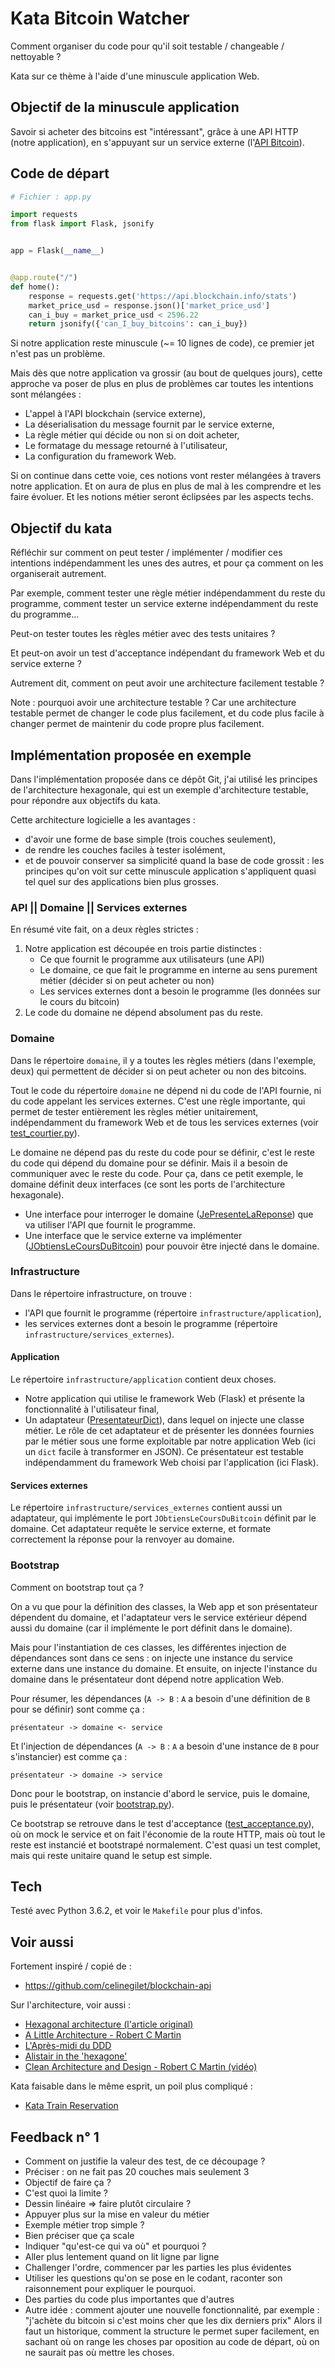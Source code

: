 # Kata Bitcoin Watcher

Comment organiser du code pour qu'il soit testable / changeable / nettoyable ?

Kata sur ce thème à l'aide d'une minuscule application Web.


## Objectif de la minuscule application

Savoir si acheter des bitcoins est "intéressant", grâce à une API HTTP (notre application), en s'appuyant sur un service externe (l'[API Bitcoin](https://api.blockchain.info/stats)).


## Code de départ

```python
# Fichier : app.py

import requests
from flask import Flask, jsonify


app = Flask(__name__)


@app.route("/")
def home():
    response = requests.get('https://api.blockchain.info/stats')
    market_price_usd = response.json()['market_price_usd']
    can_i_buy = market_price_usd < 2596.22
    return jsonify({'can_I_buy_bitcoins': can_i_buy})
```

Si notre application reste minuscule (~= 10 lignes de code), ce premier jet n'est pas un problème.

Mais dès que notre application va grossir (au bout de quelques jours), cette approche va poser de plus en plus de problèmes car toutes les intentions sont mélangées :

- L'appel à l'API blockchain (service externe),
- La déserialisation du message fournit par le service externe,
- La règle métier qui décide ou non si on doit acheter,
- Le formatage du message retourné à l'utilisateur,
- La configuration du framework Web.

Si on continue dans cette voie, ces notions vont rester mélangées à travers notre application. Et on aura de plus en plus de mal à les comprendre et les faire évoluer. Et les notions métier seront éclipsées par les aspects techs.


## Objectif du kata

Réfléchir sur comment on peut tester / implémenter / modifier ces intentions indépendamment les unes des autres, et pour ça comment on les organiserait autrement.

Par exemple, comment tester une règle métier indépendamment du reste du programme, comment tester un service externe indépendamment du reste du programme...

Peut-on tester toutes les règles métier avec des tests unitaires ?

Et peut-on avoir un test d'acceptance indépendant du framework Web et du service externe ?

Autrement dit, comment on peut avoir une architecture facilement testable ?

Note : pourquoi avoir une architecture testable ? Car une architecture testable permet de changer le code plus facilement, et du code plus facile à changer permet de maintenir du code propre plus facilement.


## Implémentation proposée en exemple

Dans l'implémentation proposée dans ce dépôt Git, j'ai utilisé les principes de l'architecture hexagonale, qui est un exemple d'architecture testable, pour répondre aux objectifs du kata.

Cette architecture logicielle a les avantages :
- d'avoir une forme de base simple (trois couches seulement),
- de rendre les couches faciles à tester isolément,
- et de pouvoir conserver sa simplicité quand la base de code grossit : les principes qu'on voit sur cette minuscule application s'appliquent quasi tel quel sur des applications bien plus grosses.


### API || Domaine || Services externes

En résumé vite fait, on a deux règles strictes :
1. Notre application est découpée en trois partie distinctes :
    - Ce que fournit le programme aux utilisateurs (une API)
    - Le domaine, ce que fait le programme en interne au sens purement métier (décider si on peut acheter ou non)
    - Les services externes dont a besoin le programme (les données sur le cours du bitcoin)
2. Le code du domaine ne dépend absolument pas du reste.

### Domaine

Dans le répertoire `domaine`, il y a toutes les règles métiers (dans l'exemple, deux) qui permettent de décider si on peut acheter ou non des bitcoins.

Tout le code du répertoire `domaine` ne dépend ni du code de l'API fournie, ni du code appelant les services externes. C'est une règle importante, qui permet de tester entièrement les règles métier unitairement, indépendamment du framework Web et de tous les services externes (voir [test_courtier.py](test/test_courtier.py)).

Le domaine ne dépend pas du reste du code pour se définir, c'est le reste du code qui dépend du domaine pour se définir. Mais il a besoin de communiquer avec le reste du code. Pour ça, dans ce petit exemple, le domaine définit deux interfaces (ce sont les ports de l'architecture hexagonale).
- Une interface pour interroger le domaine ([JePresenteLaReponse](domaine/je_presente_la_reponse.py)) que va utiliser l'API que fournit le programme.
- Une interface que le service externe va implémenter ([JObtiensLeCoursDuBitcoin](domaine/j_obtiens_le_cours_du_bitcoin.py)) pour pouvoir être injecté dans le domaine.

### Infrastructure

Dans le répertoire infrastructure, on trouve :
- l'API que fournit le programme (répertoire `infrastructure/application`),
- les services externes dont a besoin le programme (répertoire `infrastructure/services_externes`).

#### Application

Le répertoire `infrastructure/application` contient deux choses.

- Notre application qui utilise le framework Web (Flask) et présente la fonctionnalité à l'utilisateur final,
- Un adaptateur ([PresentateurDict](infrastructure/application/presentateurs/presentateur_dict.py)), dans lequel on injecte une classe métier. Le rôle de cet adaptateur et de présenter les données fournies par le métier sous une forme exploitable par notre application Web (ici un `dict` facile à transformer en JSON). Ce présentateur est testable indépendamment du framework Web choisi par l'application (ici Flask).

#### Services externes

Le répertoire `infrastructure/services_externes` contient aussi un adaptateur, qui implémente le port `JObtiensLeCoursDuBitcoin` définit par le domaine. Cet adaptateur requête le service externe, et formate correctement la réponse pour la renvoyer au domaine.


### Bootstrap

Comment on bootstrap tout ça ?

On a vu que pour la définition des classes, la Web app et son présentateur dépendent du domaine, et l'adaptateur vers le service extérieur dépend aussi du domaine (car il implémente le port définit dans le domaine).

Mais pour l'instantiation de ces classes, les différentes injection de dépendances sont dans ce sens : on injecte une instance du service externe dans une instance du domaine. Et ensuite, on injecte l'instance du domaine dans le présentateur dont dépend notre application Web.

Pour résumer, les dépendances (`A -> B` : `A` a besoin d'une définition de `B` pour se définir) sont comme ça :

`présentateur -> domaine <- service`

Et l'injection de dépendances (`A -> B` : `A` a besoin d'une instance de `B` pour s'instancier) est comme ça :

`présentateur -> domaine -> service`

Donc pour le bootstrap, on instancie d'abord le service, puis le domaine, puis le présentateur (voir [bootstrap.py](infrastructure/bootstrap.py)). 

Ce bootstrap se retrouve dans le test d'acceptance ([test_acceptance.py](test/test_acceptance.py)), où on mock le service et on fait l'économie de la route HTTP, mais où tout le reste est instancié et bootstrapé normalement. C'est quasi un test complet, mais qui reste unitaire quand le setup est simple.


## Tech

Testé avec Python 3.6.2, et voir le `Makefile` pour plus d'infos.


## Voir aussi

Fortement inspiré / copié de :

- <https://github.com/celinegilet/blockchain-api>

Sur l'architecture, voir aussi :

- [Hexagonal architecture (l'article original)](http://alistair.cockburn.us/Hexagonal+architecture)
- [A Little Architecture - Robert C Martin](http://blog.cleancoder.com/uncle-bob/2016/01/04/ALittleArchitecture.html)
- [L'Après-midi du DDD](https://gist.github.com/sroccaserra/8681ea5fadc6a1dfb3bbeb0e4f6fe395)
- [Alistair in the 'hexagone'](https://gist.github.com/sroccaserra/d37aa6538696b5d94369ab13fbe3e63b)
- [Clean Architecture and Design - Robert C Martin (vidéo)](https://www.youtube.com/watch?v=Nsjsiz2A9mg)

Kata faisable dans le même esprit, un poil plus compliqué :

- [Kata Train Reservation](https://github.com/sroccaserra/kata-train-reservation)

## Feedback n° 1

- Comment on justifie la valeur des test, de ce découpage ?
- Préciser : on ne fait pas 20 couches mais seulement 3
- Objectif de faire ça ?
- C'est quoi la limite ?
- Dessin linéaire => faire plutôt circulaire ?
- Appuyer plus sur la mise en valeur du métier
- Exemple métier trop simple ?
- Bien préciser que ça scale
- Indiquer "qu'est-ce qui va où" et pourquoi ?
- Aller plus lentement quand on lit ligne par ligne
- Challenger l'ordre, commencer par les parties les plus évidentes
- Utiliser les questions qu'on se pose en le codant, raconter son raisonnement pour expliquer le pourquoi.
- Des parties du code plus importantes que d'autres
- Autre idée : comment ajouter une nouvelle fonctionnalité, par exemple : "j'achète du bitcoin si c'est moins cher que les dix derniers prix" Alors il faut un historique, comment la structure le permet super facilement, en sachant où on range les choses par oposition au code de départ, où on ne saurait pas où mettre les choses.
